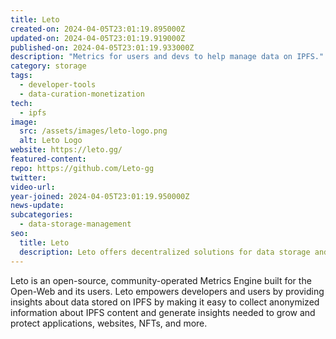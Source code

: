 ```yaml
---
title: Leto
created-on: 2024-04-05T23:01:19.895000Z
updated-on: 2024-04-05T23:01:19.919000Z
published-on: 2024-04-05T23:01:19.933000Z
description: "Metrics for users and devs to help manage data on IPFS."
category: storage
tags:
  - developer-tools
  - data-curation-monetization
tech:
  - ipfs
image:
  src: /assets/images/leto-logo.png
  alt: Leto Logo
website: https://leto.gg/
featured-content:
repo: https://github.com/Leto-gg
twitter:
video-url:
year-joined: 2024-04-05T23:01:19.950000Z
news-update:
subcategories:
  - data-storage-management
seo:
  title: Leto
  description: Leto offers decentralized solutions for data storage and management.
---
```


Leto is an open-source, community-operated Metrics Engine built for the Open-Web and its users. Leto empowers developers and users by providing insights about data stored on IPFS by making it easy to collect anonymized information about IPFS content and generate insights needed to grow and protect applications, websites, NFTs, and more.
